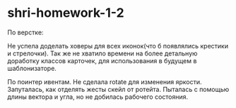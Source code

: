 # shri-homework-1-2

По верстке:

Не успела доделать ховеры для всех иконок(что б появлялись крестики и стрелочки).
Так же не хватило времени на более детальную доработку классов карточек, для использования в будущем в шаблонизаторе.

По поинтер ивентам.
Не сделала rotate для изменения яркости. Запуталась, как отделять жесты скейл от ротейта.
Пыталась с помощью длины вектора и угла, но не добилась рабочего состояния.
